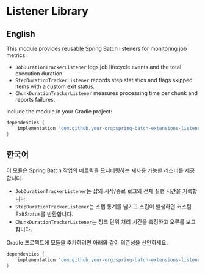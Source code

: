 # Listener Library

## English

This module provides reusable Spring Batch listeners for monitoring job metrics.

- `JobDurationTrackerListener` logs job lifecycle events and the total execution duration.
- `StepDurationTrackerListener` records step statistics and flags skipped items with a custom exit status.
- `ChunkDurationTrackerListener` measures processing time per chunk and reports failures.

Include the module in your Gradle project:

```groovy
dependencies {
    implementation "com.github.your-org:spring-batch-extensions-listener:<version>"
}
```

## 한국어

이 모듈은 Spring Batch 작업의 메트릭을 모니터링하는 재사용 가능한 리스너를 제공합니다.

- `JobDurationTrackerListener`는 잡의 시작/종료 로그와 전체 실행 시간을 기록합니다.
- `StepDurationTrackerListener`는 스텝 통계를 남기고 스킵이 발생하면 커스텀 ExitStatus를 반환합니다.
- `ChunkDurationTrackerListener`는 청크 단위 처리 시간을 측정하고 오류를 보고합니다.

Gradle 프로젝트에 모듈을 추가하려면 아래와 같이 의존성을 선언하세요.

```groovy
dependencies {
    implementation "com.github.your-org:spring-batch-extensions-listener:<버전>"
}
```

